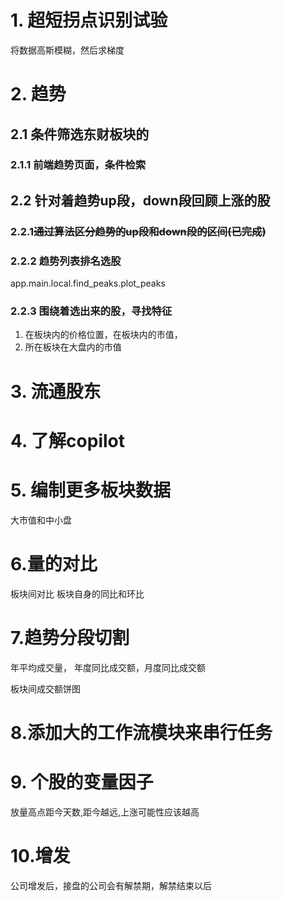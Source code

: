# 1. 超短拐点识别试验
将数据高斯模糊，然后求梯度

# 2. 趋势

## 2.1 条件筛选东财板块的

### 2.1.1 前端趋势页面，条件检索

## 2.2 针对着趋势up段，down段回顾上涨的股

### 2.2.1~~通过算法区分趋势的up段和down段的区间(已完成)~~

### 2.2.2 趋势列表排名选股
app.main.local.find_peaks.plot_peaks
### 2.2.3 围绕着选出来的股，寻找特征
1. 在板块内的价格位置，在板块内的市值，
2. 所在板块在大盘内的市值

# 3. 流通股东

# 4. 了解copilot

# 5. 编制更多板块数据

大市值和中小盘

# 6.量的对比
板块间对比
板块自身的同比和环比
# 7.趋势分段切割

年平均成交量，
年度同比成交额，月度同比成交额

板块间成交额饼图

# 8.添加大的工作流模块来串行任务
# 9. 个股的变量因子

放量高点距今天数,距今越远,上涨可能性应该越高

# 10.增发
公司增发后，接盘的公司会有解禁期，解禁结束以后
